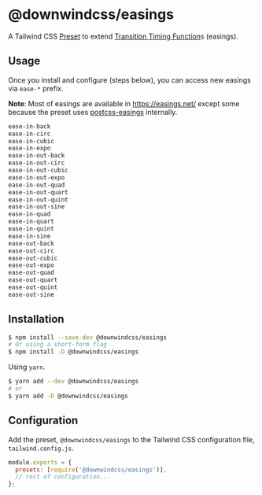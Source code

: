 # @downwindcss/easings

A Tailwind CSS [Preset](https://tailwindcss.com/docs/presets) to extend [Transition Timing Function](https://tailwindcss.com/docs/transition-timing-function)s (easings).

## Usage

Once you install and configure (steps below), you can access new easings via `ease-*` prefix.

**Note**: Most of easings are available in https://easings.net/ except some because the preset uses [postcss-easings](https://github.com/postcss/postcss-easings) internally.

```css
ease-in-back
ease-in-circ
ease-in-cubic
ease-in-expo
ease-in-out-back
ease-in-out-circ
ease-in-out-cubic
ease-in-out-expo
ease-in-out-quad
ease-in-out-quart
ease-in-out-quint
ease-in-out-sine
ease-in-quad
ease-in-quart
ease-in-quint
ease-in-sine
ease-out-back
ease-out-circ
ease-out-cubic
ease-out-expo
ease-out-quad
ease-out-quart
ease-out-quint
ease-out-sine
```

## Installation

```bash
$ npm install --save-dev @downwindcss/easings
# Or using a short-form flag
$ npm install -D @downwindcss/easings
```

Using `yarn`.

```bash
$ yarn add --dev @downwindcss/easings
# or
$ yarn add -D @downwindcss/easings
```

## Configuration

Add the preset, `@downwindcss/easings` to the Tailwind CSS configuration file, `tailwind.config.js`.

```js
module.exports = {
  presets: [require('@downwindcss/easings')],
  // rest of configuration...
};
```
